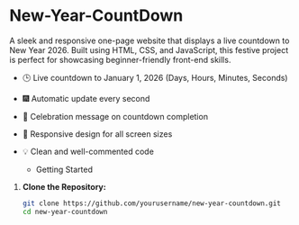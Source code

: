 # New-Year-CountDown
A sleek and responsive one-page website that displays a live countdown to New Year 2026. Built using HTML, CSS, and JavaScript, this festive project is perfect for showcasing beginner-friendly front-end skills.

- 🕒 Live countdown to January 1, 2026 (Days, Hours, Minutes, Seconds)
- 🎆 Automatic update every second
- 🎊 Celebration message on countdown completion
- 📱 Responsive design for all screen sizes
- 💡 Clean and well-commented code



  -    Getting Started

1. **Clone the Repository:**
   ```bash
   git clone https://github.com/yourusername/new-year-countdown.git
   cd new-year-countdown
